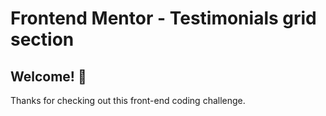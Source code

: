 # Frontend Mentor - Testimonials grid section



## Welcome! 👋

Thanks for checking out this front-end coding challenge.

